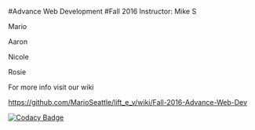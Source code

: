 #Advance Web Development 
#Fall 2016
Instructor: Mike S

Mario 

Aaron

Nicole 

Rosie

For more info visit our wiki

https://github.com/MarioSeattle/lift_e_v/wiki/Fall-2016-Advance-Web-Dev

[![Codacy Badge](https://api.codacy.com/project/badge/Grade/bfa1ebe3b97b48eaa3433ebb6a51667b)](https://www.codacy.com/app/mgomez15/lift_e_v?utm_source=github.com&amp;utm_medium=referral&amp;utm_content=MarioSeattle/lift_e_v&amp;utm_campaign=Badge_Grade)

